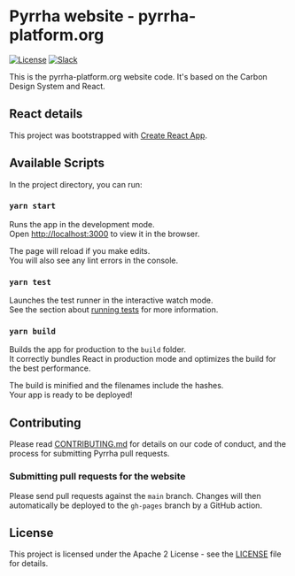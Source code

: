 # Pyrrha website - pyrrha-platform.org

[![License](https://img.shields.io/badge/License-Apache2-blue.svg)](https://www.apache.org/licenses/LICENSE-2.0) [![Slack](https://img.shields.io/static/v1?label=Slack&message=%23prometeo-pyrrha&color=blue)](https://callforcode.org/slack)

This is the pyrrha-platform.org website code. It's based on the Carbon Design System and React.

## React details

This project was bootstrapped with [Create React App](https://github.com/facebook/create-react-app).

## Available Scripts

In the project directory, you can run:

### `yarn start`

Runs the app in the development mode.\
Open [http://localhost:3000](http://localhost:3000) to view it in the browser.

The page will reload if you make edits.\
You will also see any lint errors in the console.

### `yarn test`

Launches the test runner in the interactive watch mode.\
See the section about [running tests](https://facebook.github.io/create-react-app/docs/running-tests) for more information.

### `yarn build`

Builds the app for production to the `build` folder.\
It correctly bundles React in production mode and optimizes the build for the best performance.

The build is minified and the filenames include the hashes.\
Your app is ready to be deployed!

## Contributing

Please read [CONTRIBUTING.md](CONTRIBUTING.md) for details on our code of conduct, and the process for submitting Pyrrha pull requests.

### Submitting pull requests for the website

Please send pull requests against the `main` branch. Changes will then automatically be deployed to the `gh-pages` branch by a GitHub action.

## License

This project is licensed under the Apache 2 License - see the [LICENSE](LICENSE) file for details.
